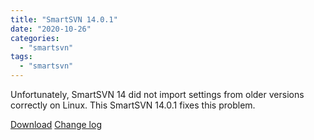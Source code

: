 ```yaml
---
title: "SmartSVN 14.0.1"
date: "2020-10-26"
categories: 
  - "smartsvn"
tags: 
  - "smartsvn"
---
```


Unfortunately, SmartSVN 14 did not import settings from older versions correctly on Linux. This SmartSVN 14.0.1 fixes this problem.

[Download](https://www.smartsvn.com/download/) [Change log](https://www.smartsvn.com/documents/smartsvn/changelog.txt)
